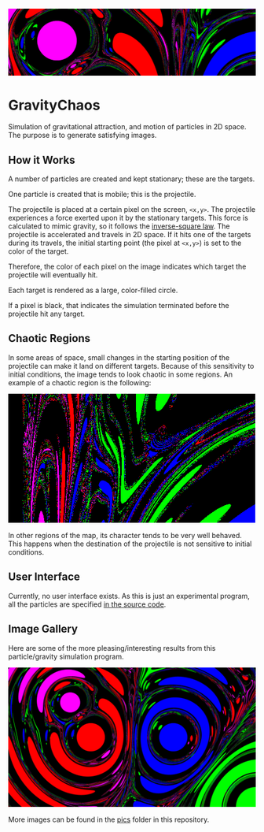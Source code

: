 ![gravity chaos banner](pics/banner.png?raw=true "Gravity Chaos")


# GravityChaos
Simulation of gravitational attraction, and motion of particles in 2D space.
The purpose is to generate satisfying images.


## How it Works

A number of particles are created and kept stationary; these are the targets.

One particle is created that is mobile; this is the projectile.

The projectile is placed at a certain pixel on the screen, `<x,y>`. The projectile experiences a force exerted upon it by the stationary targets. This force is calculated to mimic gravity, so it follows the [inverse-square law](https://en.wikipedia.org/wiki/Inverse-square_law). The projectile is accelerated and travels in 2D space. If it hits one of the targets during its travels, the initial starting point (the pixel at `<x,y>`) is set to the color of the target.

Therefore, the color of each pixel on the image indicates which target the projectile will eventually hit.

Each target is rendered as a large, color-filled circle.

If a pixel is black, that indicates the simulation terminated before the projectile hit any target.


## Chaotic Regions

In some areas of space, small changes in the starting position of the projectile can make it land on different targets. Because of this sensitivity to initial conditions, the image tends to look chaotic in some regions. An example of a chaotic region is the following:

![chaotic region example](pics/chaotic%20region%20example.png "A Chaotic Region")

In other regions of the map, its character tends to be very well behaved. This happens when the destination of the projectile is not sensitive to initial conditions.


## User Interface
Currently, no user interface exists. As this is just an experimental program, all the particles are specified [in the source code](GravityChaos/GravityChaos/Form1.cs).


## Image Gallery
Here are some of the more pleasing/interesting results from this particle/gravity simulation program.

![Granular Lava Lamp](pics/granular%20lava%20lamp%202%20high%20res.png?raw=true "Granular Lava Lamp")


More images can be found in the [pics](pics/) folder in this repository.
